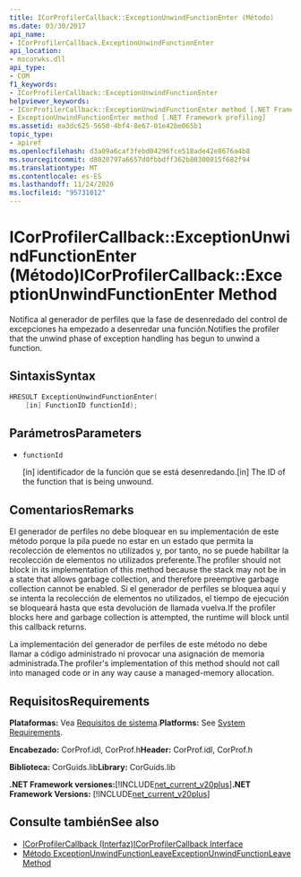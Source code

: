```yaml
---
title: ICorProfilerCallback::ExceptionUnwindFunctionEnter (Método)
ms.date: 03/30/2017
api_name:
- ICorProfilerCallback.ExceptionUnwindFunctionEnter
api_location:
- mscorwks.dll
api_type:
- COM
f1_keywords:
- ICorProfilerCallback::ExceptionUnwindFunctionEnter
helpviewer_keywords:
- ICorProfilerCallback::ExceptionUnwindFunctionEnter method [.NET Framework profiling]
- ExceptionUnwindFunctionEnter method [.NET Framework profiling]
ms.assetid: ea3dc625-5650-4bf4-8e67-01e42be065b1
topic_type:
- apiref
ms.openlocfilehash: d3a09a6caf3febd04296fce518ade42e8676a4b8
ms.sourcegitcommit: d8020797a6657d0fbbdff362b80300815f682f94
ms.translationtype: MT
ms.contentlocale: es-ES
ms.lasthandoff: 11/24/2020
ms.locfileid: "95731012"
---
```

# <a name="icorprofilercallbackexceptionunwindfunctionenter-method"></a><span data-ttu-id="db8a7-102">ICorProfilerCallback::ExceptionUnwindFunctionEnter (Método)</span><span class="sxs-lookup"><span data-stu-id="db8a7-102">ICorProfilerCallback::ExceptionUnwindFunctionEnter Method</span></span>

<span data-ttu-id="db8a7-103">Notifica al generador de perfiles que la fase de desenredado del control de excepciones ha empezado a desenredar una función.</span><span class="sxs-lookup"><span data-stu-id="db8a7-103">Notifies the profiler that the unwind phase of exception handling has begun to unwind a function.</span></span>  
  
## <a name="syntax"></a><span data-ttu-id="db8a7-104">Sintaxis</span><span class="sxs-lookup"><span data-stu-id="db8a7-104">Syntax</span></span>  
  
```cpp  
HRESULT ExceptionUnwindFunctionEnter(  
    [in] FunctionID functionId);  
```  
  
## <a name="parameters"></a><span data-ttu-id="db8a7-105">Parámetros</span><span class="sxs-lookup"><span data-stu-id="db8a7-105">Parameters</span></span>

- `functionId`

  <span data-ttu-id="db8a7-106">\[in] identificador de la función que se está desenredando.</span><span class="sxs-lookup"><span data-stu-id="db8a7-106">\[in] The ID of the function that is being unwound.</span></span>

## <a name="remarks"></a><span data-ttu-id="db8a7-107">Comentarios</span><span class="sxs-lookup"><span data-stu-id="db8a7-107">Remarks</span></span>  

 <span data-ttu-id="db8a7-108">El generador de perfiles no debe bloquear en su implementación de este método porque la pila puede no estar en un estado que permita la recolección de elementos no utilizados y, por tanto, no se puede habilitar la recolección de elementos no utilizados preferente.</span><span class="sxs-lookup"><span data-stu-id="db8a7-108">The profiler should not block in its implementation of this method because the stack may not be in a state that allows garbage collection, and therefore preemptive garbage collection cannot be enabled.</span></span> <span data-ttu-id="db8a7-109">Si el generador de perfiles se bloquea aquí y se intenta la recolección de elementos no utilizados, el tiempo de ejecución se bloqueará hasta que esta devolución de llamada vuelva.</span><span class="sxs-lookup"><span data-stu-id="db8a7-109">If the profiler blocks here and garbage collection is attempted, the runtime will block until this callback returns.</span></span>  
  
 <span data-ttu-id="db8a7-110">La implementación del generador de perfiles de este método no debe llamar a código administrado ni provocar una asignación de memoria administrada.</span><span class="sxs-lookup"><span data-stu-id="db8a7-110">The profiler's implementation of this method should not call into managed code or in any way cause a managed-memory allocation.</span></span>  
  
## <a name="requirements"></a><span data-ttu-id="db8a7-111">Requisitos</span><span class="sxs-lookup"><span data-stu-id="db8a7-111">Requirements</span></span>  

 <span data-ttu-id="db8a7-112">**Plataformas:** Vea [Requisitos de sistema](../../get-started/system-requirements.md).</span><span class="sxs-lookup"><span data-stu-id="db8a7-112">**Platforms:** See [System Requirements](../../get-started/system-requirements.md).</span></span>  
  
 <span data-ttu-id="db8a7-113">**Encabezado:** CorProf.idl, CorProf.h</span><span class="sxs-lookup"><span data-stu-id="db8a7-113">**Header:** CorProf.idl, CorProf.h</span></span>  
  
 <span data-ttu-id="db8a7-114">**Biblioteca:** CorGuids.lib</span><span class="sxs-lookup"><span data-stu-id="db8a7-114">**Library:** CorGuids.lib</span></span>  
  
 <span data-ttu-id="db8a7-115">**.NET Framework versiones:**[!INCLUDE[net_current_v20plus](../../../../includes/net-current-v20plus-md.md)]</span><span class="sxs-lookup"><span data-stu-id="db8a7-115">**.NET Framework Versions:** [!INCLUDE[net_current_v20plus](../../../../includes/net-current-v20plus-md.md)]</span></span>  
  
## <a name="see-also"></a><span data-ttu-id="db8a7-116">Consulte también</span><span class="sxs-lookup"><span data-stu-id="db8a7-116">See also</span></span>

- [<span data-ttu-id="db8a7-117">ICorProfilerCallback (Interfaz)</span><span class="sxs-lookup"><span data-stu-id="db8a7-117">ICorProfilerCallback Interface</span></span>](icorprofilercallback-interface.md)
- [<span data-ttu-id="db8a7-118">Método ExceptionUnwindFunctionLeave</span><span class="sxs-lookup"><span data-stu-id="db8a7-118">ExceptionUnwindFunctionLeave Method</span></span>](icorprofilercallback-exceptionunwindfunctionleave-method.md)
